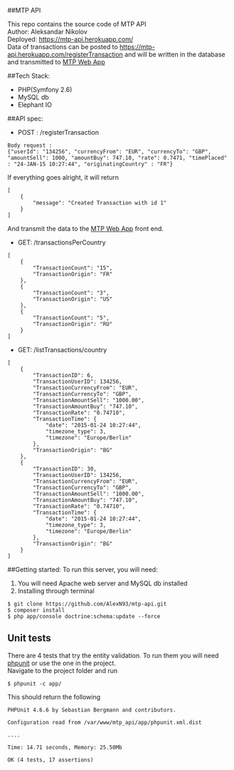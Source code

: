 ##MTP API

This repo contains the source code of MTP API <br>
Author: Aleksandar Nikolov <br>
Deployed: https://mtp-api.herokuapp.com/ <br>
Data of transactions can be posted to https://mtp-api.herokuapp.com/registerTransaction and will be written in the database and transmitted to [MTP Web App](https://mtp-webapp.herokuapp.com/) <br>

##Tech Stack:
+ PHP(Symfony 2.6)
+ MySQL db
+ Elephant IO

##API spec:
+ POST :  /registerTransaction
```
Body request : 
{"userId": "134256", "currencyFrom": "EUR", "currencyTo": "GBP", "amountSell": 1000, "amountBuy": 747.10, "rate": 0.7471, "timePlaced" : "24-JAN-15 10:27:44", "originatingCountry" : "FR"}
```

If everything goes alright, it will return <br>
```
[
    {
        "message": "Created Transaction with id 1"
    }
]
```
And transmit the data to the [MTP Web App](https://mtp-webapp.herokuapp.com/) front end. <br>

+ GET: /transactionsPerCountry <br>
```
[
    {
        "TransactionCount": "15",
        "TransactionOrigin": "FR"
    },
    {
        "TransactionCount": "3",
        "TransactionOrigin": "US"
    },
    {
        "TransactionCount": "5",
        "TransactionOrigin": "RU"
    }
]
```
+ GET: /listTransactions/country <br>
```
[
    {
        "TransactionID": 6,
        "TransactionUserID": 134256,
        "TransactionCurrencyFrom": "EUR",
        "TransactionCurrencyTo": "GBP",
        "TransactionAmountSell": "1000.00",
        "TransactionAmountBuy": "747.10",
        "TransactionRate": "0.74710",
        "TransactionTime": {
            "date": "2015-01-24 10:27:44",
            "timezone_type": 3,
            "timezone": "Europe/Berlin"
        },
        "TransactionOrigin": "BG"
    },
    {
        "TransactionID": 30,
        "TransactionUserID": 134256,
        "TransactionCurrencyFrom": "EUR",
        "TransactionCurrencyTo": "GBP",
        "TransactionAmountSell": "1000.00",
        "TransactionAmountBuy": "747.10",
        "TransactionRate": "0.74710",
        "TransactionTime": {
            "date": "2015-01-24 10:27:44",
            "timezone_type": 3,
            "timezone": "Europe/Berlin"
        },
        "TransactionOrigin": "BG"
    }
]
```

##Getting started:
To run this server, you will need: <br>
1. You will need Apache web server and MySQL db installed <br>
2. Installing through terminal <br>
```
$ git clone https://github.com/AlexN93/mtp-api.git
$ composer install
$ php app/console doctrine:schema:update --force
```

## Unit tests

There are 4 tests that try the entity validation. To run them you will need [phpunit](https://phpunit.de/) or use the one in the project. <br>
Navigate to the project folder and run <br>
```
$ phpunit -c app/
```
This should return the following <br>
```
PHPUnit 4.6.6 by Sebastian Bergmann and contributors.

Configuration read from /var/www/mtp_api/app/phpunit.xml.dist

....

Time: 14.71 seconds, Memory: 25.50Mb

OK (4 tests, 17 assertions)
```
